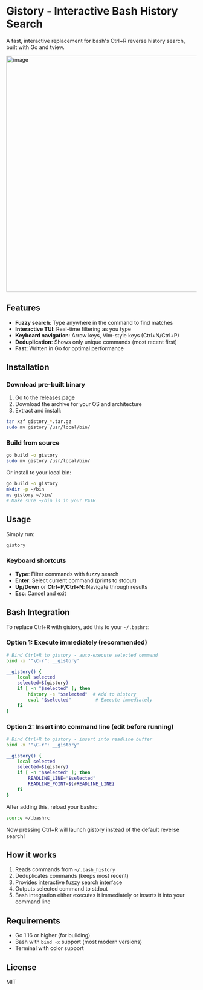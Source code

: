 # Gistory - Interactive Bash History Search
A fast, interactive replacement for bash's Ctrl+R reverse history search, built with Go and tview.

<img width="1678" height="624" alt="image" src="https://github.com/user-attachments/assets/44bf2084-5670-43eb-9196-d09fce3cbbf8" />

## Features

- **Fuzzy search**: Type anywhere in the command to find matches
- **Interactive TUI**: Real-time filtering as you type
- **Keyboard navigation**: Arrow keys, Vim-style keys (Ctrl+N/Ctrl+P)
- **Deduplication**: Shows only unique commands (most recent first)
- **Fast**: Written in Go for optimal performance

## Installation

### Download pre-built binary

1. Go to the [releases page](https://github.com/zveinn/gistory/releases/latest)
2. Download the archive for your OS and architecture
3. Extract and install:

```bash
tar xzf gistory_*.tar.gz
sudo mv gistory /usr/local/bin/
```

### Build from source

```bash
go build -o gistory
sudo mv gistory /usr/local/bin/
```

Or install to your local bin:

```bash
go build -o gistory
mkdir -p ~/bin
mv gistory ~/bin/
# Make sure ~/bin is in your PATH
```

## Usage

Simply run:

```bash
gistory
```

### Keyboard shortcuts

- **Type**: Filter commands with fuzzy search
- **Enter**: Select current command (prints to stdout)
- **Up/Down** or **Ctrl+P/Ctrl+N**: Navigate through results
- **Esc**: Cancel and exit

## Bash Integration

To replace Ctrl+R with gistory, add this to your `~/.bashrc`:

### Option 1: Execute immediately (recommended)

```bash
# Bind Ctrl+R to gistory - auto-execute selected command
bind -x '"\C-r": __gistory'

__gistory() {
    local selected
    selected=$(gistory)
    if [ -n "$selected" ]; then
        history -s "$selected"  # Add to history
        eval "$selected"         # Execute immediately
    fi
}
```

### Option 2: Insert into command line (edit before running)

```bash
# Bind Ctrl+R to gistory - insert into readline buffer
bind -x '"\C-r": __gistory'

__gistory() {
    local selected
    selected=$(gistory)
    if [ -n "$selected" ]; then
        READLINE_LINE="$selected"
        READLINE_POINT=${#READLINE_LINE}
    fi
}
```

After adding this, reload your bashrc:

```bash
source ~/.bashrc
```

Now pressing Ctrl+R will launch gistory instead of the default reverse search!

## How it works

1. Reads commands from `~/.bash_history`
2. Deduplicates commands (keeps most recent)
3. Provides interactive fuzzy search interface
4. Outputs selected command to stdout
5. Bash integration either executes it immediately or inserts it into your command line

## Requirements

- Go 1.16 or higher (for building)
- Bash with `bind -x` support (most modern versions)
- Terminal with color support

## License

MIT

